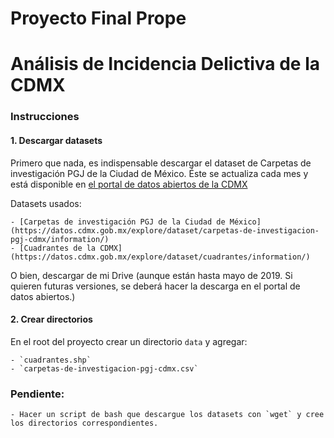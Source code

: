 # Proyecto Final Prope
# Análisis de Incidencia Delictiva de la CDMX

### Instrucciones
#### 1. Descargar datasets
Primero que nada, es indispensable descargar el dataset de Carpetas de investigación PGJ de la Ciudad de México. Éste se actualiza cada mes y está disponible en [el portal de datos abiertos de la CDMX](https://datos.cdmx.gob.mx/)

Datasets usados:
    
    - [Carpetas de investigación PGJ de la Ciudad de México](https://datos.cdmx.gob.mx/explore/dataset/carpetas-de-investigacion-pgj-cdmx/information/)
    - [Cuadrantes de la CDMX](https://datos.cdmx.gob.mx/explore/dataset/cuadrantes/information/)

O bien, descargar de mi Drive (aunque están hasta mayo de 2019. Si quieren futuras versiones, se deberá hacer la descarga en el portal de datos abiertos.)


#### 2. Crear directorios
En el root del proyecto crear un directorio `data` y agregar:

    - `cuadrantes.shp`
    - `carpetas-de-investigacion-pgj-cdmx.csv`

### Pendiente:
    - Hacer un script de bash que descargue los datasets con `wget` y cree los directorios correspondientes.
